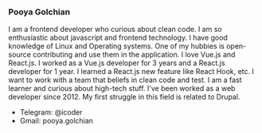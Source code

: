 ### Pooya Golchian

I am a frontend developer who curious about clean code. I am so enthusiastic about javascript and frontend technology. I have good knowledge of Linux and Operating systems. One of my hubbies is open-source contributing and use them in the application. I love Vue.js and React.js. I worked as a Vue.js developer for 3 years and a React.js developer for 1 year. I learned a React.js new feature like React Hook, etc. I want to work with a team that beliefs in clean code and test. I am a fast learner and curious about high-tech stuff. I've been worked as a web developer since 2012. My first struggle in this field is related to Drupal.

- Telegram: @icoder
- Gmail: pooya.golchian

